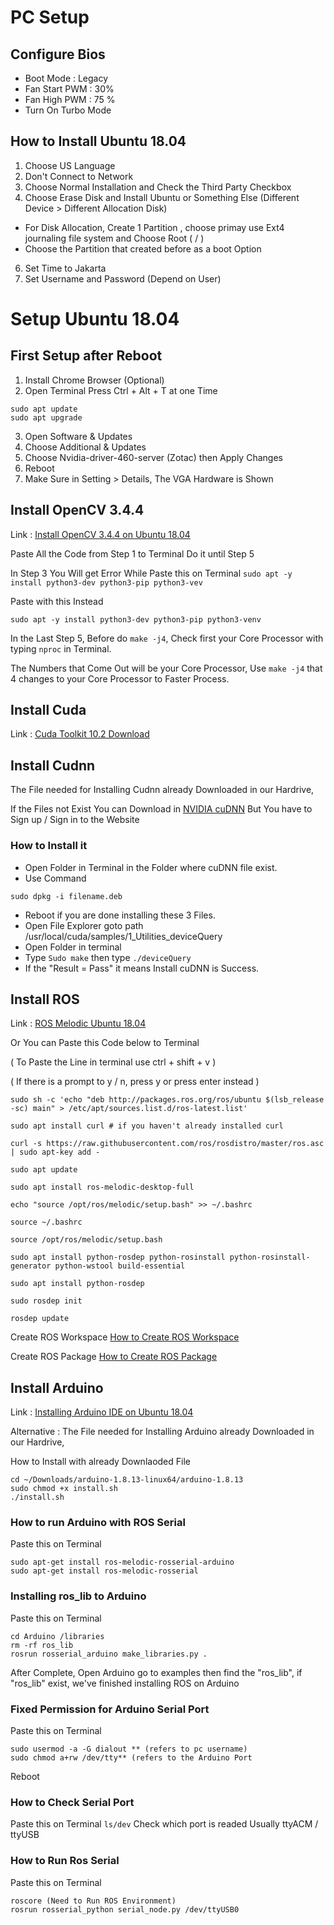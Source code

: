 # PC Setup
## Configure Bios
* Boot Mode : Legacy
* Fan Start PWM : 30%
* Fan High PWM : 75 %
* Turn On Turbo Mode

## How to Install Ubuntu 18.04 
1. Choose US Language
2. Don't Connect to Network
3. Choose Normal Installation and Check the Third Party Checkbox
4. Choose Erase Disk and Install Ubuntu or Something Else (Different Device > Different Allocation Disk)
* For Disk Allocation, Create 1 Partition , choose primay use Ext4 journaling file system and Choose Root ( / )
* Choose the Partition that created before as a boot Option
6. Set Time to Jakarta
7. Set Username and Password (Depend on User)


# Setup Ubuntu 18.04
## First Setup after Reboot
1. Install Chrome Browser (Optional)
2. Open Terminal
Press Ctrl + Alt + T at one Time
```
sudo apt update
sudo apt upgrade
```
3. Open Software & Updates
4. Choose Additional & Updates
5. Choose Nvidia-driver-460-server (Zotac) then Apply Changes
6. Reboot
7. Make Sure in Setting > Details, The VGA Hardware is Shown

## Install OpenCV 3.4.4
Link : [Install OpenCV 3.4.4 on Ubuntu 18.04](https://learnopencv.com/install-opencv-3-4-4-on-ubuntu-18-04/)

Paste All the Code from Step 1 to Terminal
Do it until Step 5

In Step 3 You Will get Error While Paste this on Terminal `sudo apt -y install python3-dev python3-pip python3-vev`

Paste with this Instead
```
sudo apt -y install python3-dev python3-pip python3-venv
```

In the Last Step 5, Before do `make -j4`, Check first your Core Processor with typing `nproc` in Terminal.

The Numbers that Come Out will be your Core Processor, Use `make -j4` that 4 changes to your Core Processor to Faster Process.

## Install Cuda
Link : [Cuda Toolkit 10.2 Download](https://developer.nvidia.com/cuda-10.2-download-archive?target_os=Linux&target_arch=x86_64&target_distro=Ubuntu&target_version=1804&target_type=deblocal)

## Install Cudnn
The File needed for Installing Cudnn already Downloaded in our Hardrive, 

If the Files not Exist You can Download in [NVIDIA cuDNN](https://developer.nvidia.com/cudnn)
But You have to Sign up / Sign in to the Website 

### How to Install it
* Open Folder in Terminal in the Folder where cuDNN file exist.
* Use Command

```
sudo dpkg -i filename.deb
```
* Reboot if you are done installing these 3 Files.
* Open File Explorer goto path /usr/local/cuda/samples/1_Utilities_deviceQuery
* Open Folder in terminal
* Type `Sudo make` then type `./deviceQuery`
* If the "Result = Pass" it means Install cuDNN is Success.

## Install ROS 
Link : [ROS Melodic Ubuntu 18.04](http://wiki.ros.org/melodic/Installation/Ubuntu)

Or You can Paste this Code below to Terminal 

( To Paste the Line in terminal use ctrl + shift + v )

( If there is a prompt to y / n, press y or press enter instead )
```
sudo sh -c 'echo "deb http://packages.ros.org/ros/ubuntu $(lsb_release -sc) main" > /etc/apt/sources.list.d/ros-latest.list'

sudo apt install curl # if you haven't already installed curl

curl -s https://raw.githubusercontent.com/ros/rosdistro/master/ros.asc | sudo apt-key add -

sudo apt update

sudo apt install ros-melodic-desktop-full

echo "source /opt/ros/melodic/setup.bash" >> ~/.bashrc

source ~/.bashrc

source /opt/ros/melodic/setup.bash

sudo apt install python-rosdep python-rosinstall python-rosinstall-generator python-wstool build-essential

sudo apt install python-rosdep

sudo rosdep init

rosdep update
```

Create ROS Workspace [How to Create ROS Workspace](https://wiki.ros.org/ROS/Tutorials/InstallingandConfiguringROSEnvironment)

Create ROS Package [How to Create ROS Package](https://wiki.ros.org/ROS/Tutorials/CreatingPackage)

## Install Arduino

Link : [Installing Arduino IDE on Ubuntu 18.04](https://www.youtube.com/watch?v=kRE-tCk8mGQ)

Alternative : The File needed for Installing Arduino already Downloaded in our Hardrive,

How to Install with already Downlaoded File
```
cd ~/Downloads/arduino-1.8.13-linux64/arduino-1.8.13
sudo chmod +x install.sh
./install.sh 
```

### How to run Arduino with ROS Serial
Paste this on Terminal
```
sudo apt-get install ros-melodic-rosserial-arduino
sudo apt-get install ros-melodic-rosserial
```

### Installing ros_lib to Arduino
Paste this on Terminal
```
cd Arduino /libraries
rm -rf ros_lib
rosrun rosserial_arduino make_libraries.py .
```
After Complete, Open Arduino go to examples then find the "ros_lib", if "ros_lib" exist, we've finished installing ROS on Arduino

### Fixed Permission for Arduino Serial Port
Paste this on Terminal
```
sudo usermod -a -G dialout ** (refers to pc username)
sudo chmod a+rw /dev/tty** (refers to the Arduino Port
```
Reboot

### How to Check Serial Port
Paste this on Terminal `ls/dev` 
Check which port is readed Usually ttyACM / ttyUSB

### How to Run Ros Serial
Paste this on Terminal
```
roscore (Need to Run ROS Environment)
rosrun rosserial_python serial_node.py /dev/ttyUSB0
```
